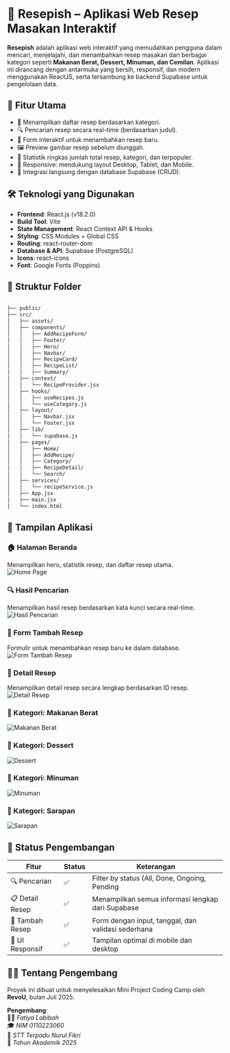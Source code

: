 # 🥘 Resepish – Aplikasi Web Resep Masakan Interaktif

**Resepish** adalah aplikasi web interaktif yang memudahkan pengguna dalam mencari, menjelajahi, dan menambahkan resep masakan dari berbagai kategori seperti **Makanan Berat, Dessert, Minuman, dan Cemilan**. Aplikasi ini dirancang dengan antarmuka yang bersih, responsif, dan modern menggunakan ReactJS, serta tersambung ke backend Supabase untuk pengelolaan data.

## 🚀 Fitur Utama

- 📂 Menampilkan daftar resep berdasarkan kategori.
- 🔍 Pencarian resep secara real-time (berdasarkan judul).
- 📝 Form interaktif untuk menambahkan resep baru.
- 🖼️ Preview gambar resep sebelum diunggah.
- 🧮 Statistik ringkas jumlah total resep, kategori, dan terpopuler.
- 📱 Responsive: mendukung layout Desktop, Tablet, dan Mobile.
- 🔁 Integrasi langsung dengan database Supabase (CRUD).

## 🛠️ Teknologi yang Digunakan

- **Frontend**: React.js (v18.2.0)
- **Build Tool**: Vite
- **State Management**: React Context API & Hooks
- **Styling**: CSS Modules + Global CSS
- **Routing**: react-router-dom
- **Database & API**: Supabase (PostgreSQL)
- **Icons**: react-icons
- **Font**: Google Fonts (Poppins)

## 📂 Struktur Folder

```bash

├── public/
├── src/
│   ├── assets/
│   ├── components/
│   │   ├── AddRecipeForm/
│   │   ├── Footer/
│   │   ├── Hero/
│   │   ├── Navbar/
│   │   ├── RecipeCard/
│   │   ├── RecipeList/
│   │   ├── Summary/
│   ├── context/
│   │   └── RecipeProvider.jsx
│   ├── hooks/
│   │   ├── useRecipes.js
│   │   └── useCategory.js
│   ├── layout/
│   │   ├── Navbar.jsx
│   │   └── Footer.jsx
│   ├── lib/
│   │   └── supabase.js
│   ├── pages/
│   │   ├── Home/
│   │   ├── AddRecipe/
│   │   ├── Category/
│   │   ├── RecipeDetail/
│   │   └── Search/
│   ├── services/
│   │   └── recipeService.js
│   ├── App.jsx
│   ├── main.jsx
│   └── index.html
```

## 📸 Tampilan Aplikasi

### 🏠 Halaman Beranda  
Menampilkan hero, statistik resep, dan daftar resep utama.  
![Home Page](screenshot/home-page.png)

### 🔍 Hasil Pencarian  
Menampilkan hasil resep berdasarkan kata kunci secara real-time.  
![Hasil Pencarian](screenshot/hasil-pencarian.png)

### 📝 Form Tambah Resep  
Formulir untuk menambahkan resep baru ke dalam database.  
![Form Tambah Resep](screenshot/form-tambah-resep.png)

### 🍲 Detail Resep  
Menampilkan detail resep secara lengkap berdasarkan ID resep.  
![Detail Resep](screenshot/detail-page.png)

### 🍛 Kategori: Makanan Berat  
![Makanan Berat](screenshot/kategori-makanan-berat.png)

### 🍮 Kategori: Dessert  
![Dessert](screenshot/kategori-dessert.png)

### 🥤 Kategori: Minuman  
![Minuman](screenshot/kategori-minuman.png)

### 🍳 Kategori: Sarapan  
![Sarapan](screenshot/kategori-sarapan.png)

## 🧪 Status Pengembangan
| Fitur               | Status | Keterangan                                                  |
|---------------------|--------|-------------------------------------------------------------|
| 🔍 Pencarian        | ✅    | Filter by status (All, Done, Ongoing, Pending               |
| 📋 Detail Resep     | ✅    | Menampilkan semua informasi lengkap dari Supabase           |
| 🧾 Tambah Resep     | ✅    | Form dengan input, tanggal, dan validasi sederhana          |
| 🧾 UI Responsif     | ✅    | Tampilan optimal di mobile dan desktop                      |

## 👩‍💻 Tentang Pengembang

Proyek ini dibuat untuk menyelesaikan Mini Project Coding Camp oleh **RevoU**, bulan Juli 2025.

**Pengembang**:  
🧑‍💻 *Fatiya Labibah*  
🎓 *NIM 0110223060*  
🏫 *STT Terpadu Nurul Fikri*  
📅 *Tahun Akademik 2025*
